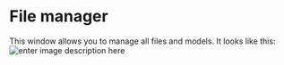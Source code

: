
# File manager

This window allows you to manage all files and models. It looks like this:
![enter image description here](http://img.pyplan.org/File_Manager_General_view)
<!--stackedit_data:
eyJoaXN0b3J5IjpbMTc0NTIzMjU1OF19
-->